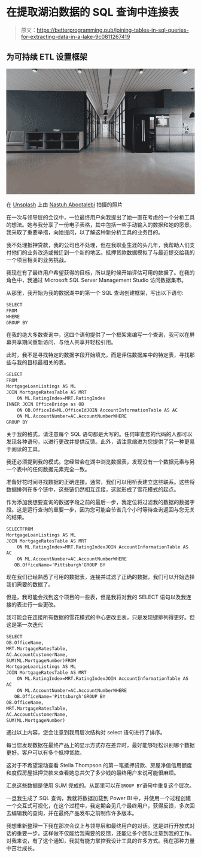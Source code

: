 # 在提取湖泊数据的 SQL 查询中连接表

> 原文：<https://betterprogramming.pub/joining-tables-in-sql-queries-for-extracting-data-in-a-lake-9c0811267419>

## 为可持续 ETL 设置框架

![](img/ffcb162accd3261ed418b5acbe74cfc7.png)

在 [Unsplash](https://unsplash.com/?utm_source=medium&utm_medium=referral) 上由 [Nastuh Abootalebi](https://unsplash.com/@sunday_digital?utm_source=medium&utm_medium=referral) 拍摄的照片

在一次与领导层的会议中，一位最终用户向我提出了她一直在考虑的一个分析工具的想法。她与我分享了一份电子表格，其中包括一些手动输入的数据和她的愿景。我采取了重要举措，向她提问，以了解这种新分析工具的业务目的。

我不处理抵押贷款，我的公司也不处理，但在我职业生涯的头几年，我帮助人们支付他们的业务改造或搬迁到一个新的地区。抵押贷款数据模拟了与最近提交给我的一个项目相关的业务挑战。

我现在有了最终用户希望获得的目标，所以是时候开始评估可用的数据了。在我的角色中，我通过 Microsoft SQL Server Management Studio 访问数据集市。

从那里，我开始为我的数据湖中的第一个 SQL 查询创建框架，写出以下语句:

```
SELECT
FROM
WHERE
GROUP BY
```

在我的绝大多数查询中，这四个语句提供了一个框架来编写一个查询，我可以在屏幕共享期间重新访问、与他人共享并轻松引用。

此时，我不是寻找特定的数据字段开始填充，而是评估数据库中的特定表，寻找那些与我的目标最相关的表。

```
SELECT
FROM 
MortgageLoanListings AS ML
JOIN MortgageRatesTable AS MRT
    ON ML.RatingIndex=MRT.RatingIndex
INNER JOIN OfficeBridge as OB
    ON OB.OfficeId=ML.OfficeIdJOIN AccountInformationTable AS AC
    ON ML.AccountNumber=AC.AccountNumberWHERE
GROUP BY
```

关于我的格式，请注意每个 SQL 语句都是大写的。任何审查您的代码的人都可以发现各种语句，以进行更改并提供反馈。此外，请注意缩进为您提供了另一种更易于阅读的工具。

我还必须提到我的模式。您经常会在湖中浏览数据表，发现没有一个数据元素与另一个表中的任何数据元素完全一致。

准备好花时间寻找数据的正确连接。通常，我们可以用桥表建立这些联系。这些将数据排列在多个链中，这些链仍然相互连接，这就形成了雪花模式的起点。

作为添加我想要查询的数据字段之前的最后一步，我定位将过滤我的数据的数据字段。这是运行查询的重要一步，因为您可能会节省几个小时等待查询返回与您无关的结果。

```
SELECTFROM 
MortgageLoanListings AS ML
JOIN MortgageRatesTable AS MRT
    ON ML.RatingIndex=MRT.RatingIndexJOIN AccountInformationTable AS AC
    ON ML.AccountNumber=AC.AccountNumberWHERE
   OB.OfficeName='Pittsburgh'GROUP BY
```

现在我们已经熟悉了可用的数据表，连接并过滤了正确的数据，我们可以开始选择我们需要的数据了。

但是，我可能会找到这个项目的一些表，但是我将对我的 SELECT 语句以及我连接的表进行一些更改。

我可能会在连接所有数据的雪花模式的中心更改主表，只是发现键排列得更好。但这是第一次迭代

```
SELECT
OB.OfficeName,
MRT.MortgageRatesTable,
AC.AccountCustomerName,
SUM(ML.MortgageNumber)FROM 
MortgageLoanListings AS ML
JOIN MortgageRatesTable AS MRT
    ON ML.RatingIndex=MRT.RatingIndexJOIN AccountInformationTable AS AC
    ON ML.AccountNumber=AC.AccountNumberWHERE
   OB.OfficeName='Pittsburgh'GROUP BY
OB.OfficeName,
MRT.MortgageRatesTable,
AC.AccountCustomerName,
SUM(ML.MortgageNumber)
```

通过以上内容，您会注意到我用层次结构对 select 语句进行了排序。

每当您发现数据在最终产品上的显示方式存在差异时，最好能够轻松识别哪个数据更好。客户可以有多个抵押贷款。

这对于不希望滚动查看 Stella Thompson 的第一笔抵押贷款、房屋净值信用额度和度假房屋抵押贷款来查看她总共欠了多少钱的最终用户来说可能很麻烦。

汇总这些数据是使用 SUM 完成的。从那里可以在`GROUP BY`语句中重复这个层次。

一旦我生成了 SQL 查询，我就将数据加载到 Power BI 中，并使用一个过程创建一个交互式可视化，在这个过程中，我定期会见几个最终用户，获得反馈，多次回去编辑我的查询，并在最终产品发布之前制作许多版本。

我想重新整理一下我在那次会议上与领导层和最终用户的对话。这是进行开放式对话的重要一步。这样做不仅能给我需要的反馈，还能让多个团队注意到我的工作。对我来说，有了这个通知，我就有能力掌控我设计工具的许多方式。我在那种力量中茁壮成长。